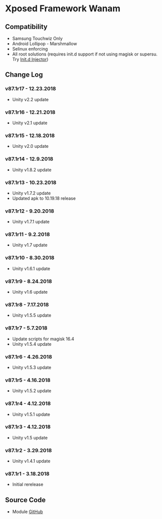 # Xposed Framework Wanam

## Compatibility
* Samsung Touchwiz Only
* Android Lollipop - Marshmallow
* Selinux enforcing
* All root solutions (requires init.d support if not using magisk or supersu. Try [Init.d Injector](https://forum.xda-developers.com/android/software-hacking/mod-universal-init-d-injector-wip-t3692105))

## Change Log
### v87.1r17 - 12.23.2018
* Unity v2.2 update

### v87.1r16 - 12.21.2018
* Unity v2.1 update

### v87.1r15 - 12.18.2018
* Unity v2.0 update

### v87.1r14 - 12.9.2018
* Unity v1.8.2 update

### v87.1r13 - 10.23.2018
* Unity v1.7.2 update
* Updated apk to 10.19.18 release

### v87.1r12 - 9.20.2018
* Unity v1.7.1 update

### v87.1r11 - 9.2.2018
* Unity v1.7 update

### v87.1r10 - 8.30.2018
* Unity v1.6.1 update

### v87.1r9 - 8.24.2018
* Unity v1.6 update

### v87.1r8 - 7.17.2018
* Unity v1.5.5 update

### v87.1r7 - 5.7.2018
* Update scripts for magisk 16.4
* Unity v1.5.4 update

### v87.1r6 - 4.26.2018
* Unity v1.5.3 update

### v87.1r5 - 4.16.2018
* Unity v1.5.2 update

### v87.1r4 - 4.12.2018
* Unity v1.5.1 update

### v87.1r3 - 4.12.2018
* Unity v1.5 update

### v87.1r2 - 3.29.2018
* Unity v1.4.1 update

### v87.1r1 - 3.18.2018
* Initial rerelease

## Source Code
* Module [GitHub](https://github.com/therealahrion/Xposed-Framework-Wanam-Unity)
